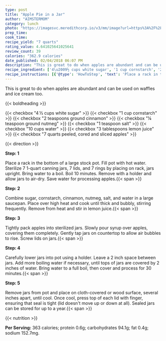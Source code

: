 ```yaml
---
type: post
title: "Apple Pie in a Jar"
author: "AIMSTERMOM"
category: lunch
photo: "https://imagesvc.meredithcorp.io/v3/mm/image?url=https%3A%2F%2Fimages.media-allrecipes.com%2Fuserphotos%2F7181033.jpg"
prep_time: 
cook_time: 
recipe_yield: "7 quarts"
rating_value: 4.641025641025641
review_count: 39
calories: "362.9 calories"
date_published: 02/04/2018 06:07 PM
description: "This is great to do when apples are abundant and can be used on waffles and ice cream too."
recipe_ingredient: ['4\u2009½ cups white sugar', '1 cup cornstarch', '2 teaspoons ground cinnamon', '¼ teaspoon ground nutmeg', '1 teaspoon salt', '10 cups water', '3 tablespoons lemon juice', '7 quarts peeled, cored and sliced apples']
recipe_instructions: [{'@type': 'HowToStep', 'text': 'Place a rack in the bottom of a large stock pot. Fill pot with hot water. Sterilize 7 1-quart canning jars, 7 lids, and 7 rings by placing on rack, jars upright. Bring water to a boil. Boil 10 minutes. Remove with a holder and allow jars to air-dry. Save water for processing apples.\n'}, {'@type': 'HowToStep', 'text': 'Combine sugar, cornstarch, cinnamon, nutmeg, salt, and water in a large saucepan. Place over high heat and cook until thick and bubbly, stirring frequently. Remove from heat and stir in lemon juice.\n'}, {'@type': 'HowToStep', 'text': 'Tightly pack apples into sterilized jars. Slowly pour syrup over apples, covering them completely. Gently tap jars on countertop to allow air bubbles to rise. Screw lids on jars.\n'}, {'@type': 'HowToStep', 'text': 'Carefully lower jars into pot using a holder. Leave a 2 inch space between jars. Add more boiling water if necessary, until tops of jars are covered by 2 inches of water. Bring water to a full boil, then cover and process for 30 minutes.\n'}, {'@type': 'HowToStep', 'text': "Remove jars from pot and place on cloth-covered or wood surface, several inches apart, until cool. Once cool, press top of each lid with finger, ensuring that seal is tight (lid doesn't move up or down at all). Sealed jars can be stored for up to a year.\n"}]
---
```


This is great to do when apples are abundant and can be used on waffles and ice cream too. 

{{< boldheading >}}

{{< checkbox "4 ½ cups white sugar" >}}
{{< checkbox "1 cup cornstarch" >}}
{{< checkbox "2 teaspoons ground cinnamon" >}}
{{< checkbox "¼ teaspoon ground nutmeg" >}}
{{< checkbox "1 teaspoon salt" >}}
{{< checkbox "10 cups water" >}}
{{< checkbox "3 tablespoons lemon juice" >}}
{{< checkbox "7 quarts peeled, cored and sliced apples" >}}


{{< direction >}}

**Step: 1**

Place a rack in the bottom of a large stock pot. Fill pot with hot water. Sterilize 7 1-quart canning jars, 7 lids, and 7 rings by placing on rack, jars upright. Bring water to a boil. Boil 10 minutes. Remove with a holder and allow jars to air-dry. Save water for processing apples.{{< span >}}

**Step: 2**

Combine sugar, cornstarch, cinnamon, nutmeg, salt, and water in a large saucepan. Place over high heat and cook until thick and bubbly, stirring frequently. Remove from heat and stir in lemon juice.{{< span >}}

**Step: 3**

Tightly pack apples into sterilized jars. Slowly pour syrup over apples, covering them completely. Gently tap jars on countertop to allow air bubbles to rise. Screw lids on jars.{{< span >}}

**Step: 4**

Carefully lower jars into pot using a holder. Leave a 2 inch space between jars. Add more boiling water if necessary, until tops of jars are covered by 2 inches of water. Bring water to a full boil, then cover and process for 30 minutes.{{< span >}}

**Step: 5**

Remove jars from pot and place on cloth-covered or wood surface, several inches apart, until cool. Once cool, press top of each lid with finger, ensuring that seal is tight (lid doesn't move up or down at all). Sealed jars can be stored for up to a year.{{< span >}}

{{< nutrition >}}

**Per Serving:** 363 calories; protein 0.6g; carbohydrates 94.1g; fat 0.4g; sodium 152.7mg.